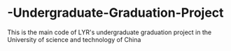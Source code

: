 # -Undergraduate-Graduation-Project
This is the main code of LYR's undergraduate graduation project in the University of science and technology of China
